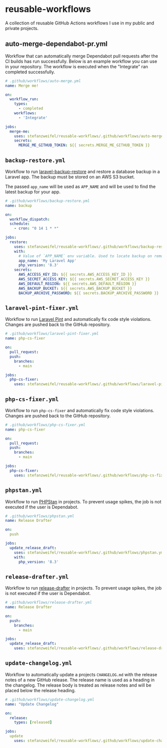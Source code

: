 # reusable-workflows
A collection of reusable GitHub Actions workflows I use in my public and private projects.


## auto-merge-dependabot-pr.yml

Workflow that can automatically merge Dependabot pull requests after the CI builds has run successfully. Below is an example workflow you can use in your repository. The workflow is executed when the "Integrate" ran completed successfully.

```yml
# .github/workflows/auto-merge.yml
name: Merge me!

on:
  workflow_run:
    types:
      - completed
    workflows:
      - 'Integrate'

jobs:
  merge-me:
    uses: stefanzweifel/reusable-workflows/.github/workflows/auto-merge-dependabot-pr.yml@main
    secrets:
      MERGE_ME_GITHUB_TOKEN: ${{ secrets.MERGE_ME_GITHUB_TOKEN }}
```

## `backup-restore.yml`

Workflow to run [laravel-backup-restore](https://github.com/stefanzweifel/laravel-backup-restore) and restore a database backup in a Laravel app. The backup must be stored on an AWS S3 bucket.

The passed `app_name` will be used as `APP_NAME` and will be used to find the latest backup for your app.

```yml
# .github/workflows/backup-restore.yml
name: backup

on:
  workflow_dispatch:
  schedule:
    - cron: "0 14 1 * *"

jobs:
  restore:
    uses: stefanzweifel/reusable-workflows/.github/workflows/backup-restore.yml@main
    with:
      # Value of `APP_NAME` env variable. Used to locate backup on remote disk.
      app_name: 'My Laravel App'
      php_version: '8.3'
    secrets:
      AWS_ACCESS_KEY_ID: ${{ secrets.AWS_ACCESS_KEY_ID }}
      AWS_SECRET_ACCESS_KEY: ${{ secrets.AWS_SECRET_ACCESS_KEY }}
      AWS_DEFAULT_REGION: ${{ secrets.AWS_DEFAULT_REGION }}
      AWS_BACKUP_BUCKET: ${{ secrets.AWS_BACKUP_BUCKET }}
      BACKUP_ARCHIVE_PASSWORD: ${{ secrets.BACKUP_ARCHIVE_PASSWORD }}
```

## `laravel-pint-fixer.yml`

Workflow to run [Laravel Pint](https://github.com/laravel/pint) and automatically fix code style violations. Changes are pushed back to the GitHub repository.

```yml
# .github/workflows/laravel-pint-fixer.yml
name: php-cs-fixer

on:
  pull_request:
  push:
    branches:
      - main

jobs:
  php-cs-fixer:
    uses: stefanzweifel/reusable-workflows/.github/workflows/laravel-pint-fixer.yml@main
```

## `php-cs-fixer.yml`

Workflow to run `php-cs-fixer` and automatically fix code style violations. Changes are pushed back to the GitHub repository.

```yml
# .github/workflows/php-cs-fixer.yml
name: php-cs-fixer

on:
  pull_request:
  push:
    branches:
      - main

jobs:
  php-cs-fixer:
    uses: stefanzweifel/reusable-workflows/.github/workflows/php-cs-fixer.yml@main
```

## `phpstan.yml`

Workflow to run [PHPStan](https://phpstan.org/) in projects.
To prevent usage spikes, the job is not executed if the user is Dependabot.

```yml
# .github/workflows/phpstan.yml
name: Release Drafter

on:
  push

jobs:
  update_release_draft:
    uses: stefanzweifel/reusable-workflows/.github/workflows/phpstan.yml@main
    with:
      php_version: '8.3'
```

## `release-drafter.yml`

Workflow to run [release-drafter](https://github.com/release-drafter/release-drafter) in projects.
To prevent usage spikes, the job is not executed if the user is Dependabot.

```yml
# .github/workflows/release-drafter.yml
name: Release Drafter

on:
  push:
    branches:
      - main

jobs:
  update_release_draft:
    uses: stefanzweifel/reusable-workflows/.github/workflows/release-drafter.yml@main
```

## `update-changelog.yml`

Workflow to automatically update a projects `CHANGELOG.md` with the release notes of a new GitHub release.
The release name is used as a heading in the changelog. The release body is treated as release notes and will be placed below the release heading.

```yml
# .github/workflows/update-changelog.yml
name: "Update Changelog"

on:
  release:
    types: [released]

jobs:
  update
    uses: stefanzweifel/reusable-workflows/.github/workflows/update-changelog.yml@main
```
